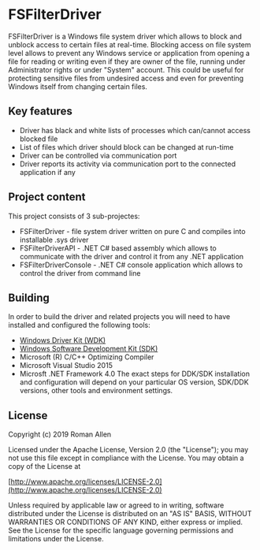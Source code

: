 # FSFilterDriver

FSFilterDriver is a Windows file system driver which allows to block and unblock access to certain files at real-time. Blocking access on file system level allows to prevent any Windows service or application from opening a file for reading or writing even if they are owner of the file, running under Administrator rights or under "System" account. This could be useful for protecting sensitive files from undesired access and even for preventing Windows itself from changing certain files.

## Key features
* Driver has black and white lists of processes which can/cannot access blocked file
* List of files which driver should block can be changed at run-time
* Driver can be controlled via communication port
* Driver reports its activity via communication port to the connected application if any

## Project content
This project consists of 3 sub-projectes:
* FSFilterDriver	- file system driver written on pure C and compiles into installable .sys driver
* FSFilterDriverAPI	- .NET C# based assembly which allows to communicate with the driver and control it from any .NET application
* FSFilterDriverConsole	- .NET C# console application which allows to control the driver from command line

## Building
In order to build the driver and related projects you will need to have installed and configured the following tools:
* [Windows Driver Kit (WDK)](https://docs.microsoft.com/en-us/windows-hardware/drivers/download-the-wdk)
* [Windows Software Development Kit (SDK)](https://developer.microsoft.com/en-us/windows/downloads/windows-10-sdk)
* Microsoft (R) C/C++ Optimizing Compiler
* Microsoft Visual Studio 2015
* Microsft .NET Framework 4.0
The exact steps for DDK/SDK installation and configuration will depend on your particular OS version, SDK/DDK versions, other tools and environment settings.

## License
Copyright (c) 2019 Roman Allen

Licensed under the Apache License, Version 2.0 (the "License");
you may not use this file except in compliance with the License.
You may obtain a copy of the License at

[http://www.apache.org/licenses/LICENSE-2.0](http://www.apache.org/licenses/LICENSE-2.0)

Unless required by applicable law or agreed to in writing, software
distributed under the License is distributed on an "AS IS" BASIS,
WITHOUT WARRANTIES OR CONDITIONS OF ANY KIND, either express or implied.
See the License for the specific language governing permissions and
limitations under the License.